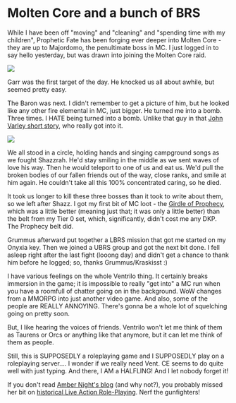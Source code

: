 # Molten Core and a bunch of BRS

While I have been off "moving" and "cleaning" and "spending time with my children", Prophetic Fate has been forging ever deeper into Molten Core - they are up to Majordomo, the penultimate boss in MC. I just logged in to say hello yesterday, but was drawn into joining the Molten Core raid.

![](http://westkarana.com/images/mc031806b.jpg)

Garr was the first target of the day. He knocked us all about awhile, but seemed pretty easy.

The Baron was next. I didn't remember to get a picture of him, but he looked like any other fire elemental in MC, just bigger. He turned me into a bomb. Three times. I HATE being turned into a bomb. Unlike that guy in that [John Varley short story](http://www.scifi.com/scifiction/classiscs/classics_archive/varley/index.html), who really got into it.

![](http://westkarana.com/images/mc031806a.jpg)

We all stood in a circle, holding hands and singing campground songs as we fought Shazzrah. He'd stay smiling in the middle as we sent waves of love his way. Then he would teleport to one of us and eat us. We'd pull the broken bodies of our fallen friends out of the way, close ranks, and smile at him again. He couldn't take all this 100% concentrated caring, so he died.

It took us longer to kill these three bosses than it took to write about them, so we left after Shazz. I got my first bit of MC loot - the [Girdle of Prophecy](http://wow.allakhazam.com/db/item.html?witem=16817), which was a little better (meaning just that; it was only a little better) than the belt from my Tier 0 set, which, significantly, didn't cost me any DKP. The Prophecy belt did.

Grummus afterward put together a LBRS mission that got me started on my Onyxia key. Then we joined a UBRS group and got the next bit done. I fell asleep right after the last fight (looong day) and didn't get a chance to thank him before he logged; so, thanks Grummus/Kraskisst :)

I have various feelings on the whole Ventrilo thing. It certainly breaks immersion in the game; it is impossible to really "get into" a MC run when you have a roomfull of chatter going on in the background. WoW changes from a MMORPG into just another video game. And also, some of the people are REALLY ANNOYING. There's gonna be a whole lot of squelching going on pretty soon.

But, I like hearing the voices of friends. Ventrilo won't let me think of them as Taurens or Orcs or anything like that anymore, but it can let me think of them as people.

Still, this is SUPPOSEDLY a roleplaying game and I SUPPOSEDLY play on a roleplaying server.... I wonder if we really need Vent. CE seems to do quite well with just typing. And there, I AM a HALFLING! And I let nobody forget it!

If you don't read [Amber Night's blog](http://ambernight.org/blog) (and why not?), you probably missed her bit on [historical Live Action Role-Playing](http://ambernight.org/blog/_archives/2006/3/17/1825138.html). Nerf the gunfighters!
